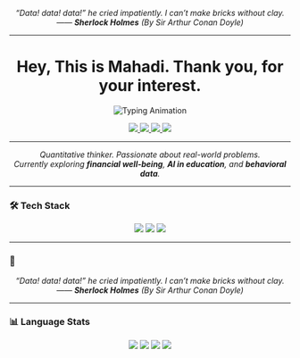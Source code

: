 <p align="center">
  <em>
    “Data! data! data!” he cried impatiently. I can’t make bricks without clay.<br>
    —— <strong>Sherlock Holmes</strong> (By Sir Arthur Conan Doyle)
  </em>
</p>

---
<h1 align="center">Hey, This is Mahadi. Thank you, for your interest.</h1>

<p align="center">
  <img src="https://readme-typing-svg.herokuapp.com?font=Fira+Code&size=22&pause=1000&color=FF4500&center=true&vCenter=true&width=700&lines=Data+Science+%7C+Machine+Learning;Causal+Inference+%7C+Applied+Economics" alt="Typing Animation" />
</p>

<p align="center">
  <a href="https://linkedin.com/in/your-profile" target="_blank">
    <img src="https://img.shields.io/badge/LinkedIn-0A66C2?style=flat&logo=linkedin&logoColor=white" />
  </a>
  <a href="mailto:your@email.com">
    <img src="https://img.shields.io/badge/Email-EA4335?style=flat&logo=gmail&logoColor=white" />
  </a>
  <a href="https://github.com/your-username">
    <img src="https://img.shields.io/badge/GitHub-181717?style=flat&logo=github&logoColor=white" />
  </a>
  <a href="https://mdmahadi-hasan.github.io/" target="_blank">
    <img src="https://img.shields.io/badge/Website-000000?style=flat&logo=google-chrome&logoColor=white" />
  </a>
</p>

---

<p align="center">
  <em>
    Quantitative thinker. Passionate about real-world problems.<br>
    Currently exploring <strong>financial well-being</strong>, <strong>AI in education</strong>, and <strong>behavioral data</strong>.
  </em>
</p>

---

### 🛠️ Tech Stack

<p align="center">
  <img src="https://skillicons.dev/icons?i=python,github,r" />
  <img src="https://img.shields.io/badge/Jupyter-F37626?style=for-the-badge&logo=jupyter&logoColor=white" />
  <img src="https://img.shields.io/badge/SQL-336791?style=for-the-badge&logo=postgresql&logoColor=white" />
</p>

---

### 📌

<p align="center">
  <em>
    “Data! data! data!” he cried impatiently. I can’t make bricks without clay.<br>
    —— <strong>Sherlock Holmes</strong> (By Sir Arthur Conan Doyle)
  </em>
</p>

---
### 📊 Language Stats

<p align="center">
  <img src="https://img.shields.io/badge/Python-60%25-blue?style=for-the-badge&logo=python&logoColor=white" />
  <img src="https://img.shields.io/badge/R-20%25-gray?style=for-the-badge&logo=r&logoColor=white" />
  <img src="https://img.shields.io/badge/Jupyter-10%25-orange?style=for-the-badge&logo=jupyter&logoColor=white" />
  <img src="https://img.shields.io/badge/SQL-10%25-336791?style=for-the-badge&logo=postgresql&logoColor=white" />
</p>


